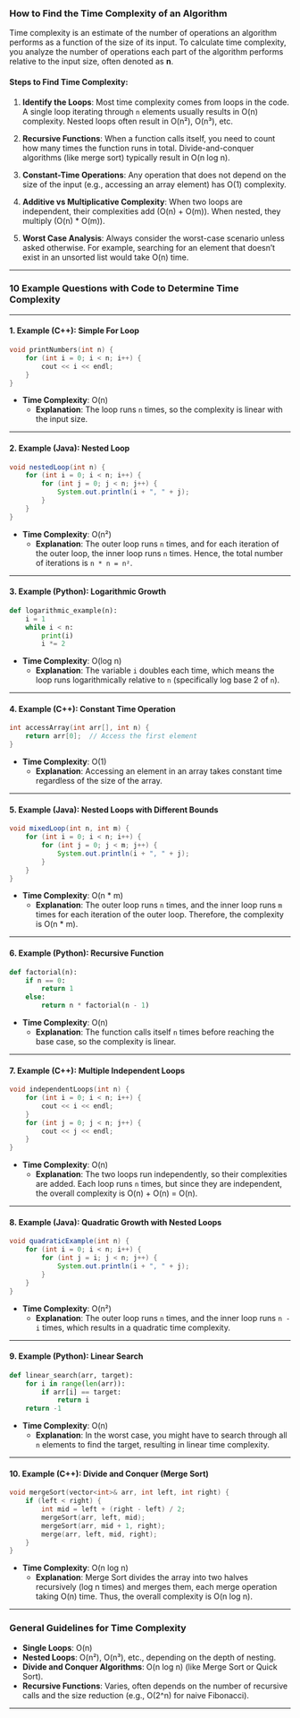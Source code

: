 ### How to Find the Time Complexity of an Algorithm

Time complexity is an estimate of the number of operations an algorithm performs as a function of the size of its input. To calculate time complexity, you analyze the number of operations each part of the algorithm performs relative to the input size, often denoted as **n**.

#### **Steps to Find Time Complexity:**

1. **Identify the Loops**: Most time complexity comes from loops in the code. A single loop iterating through `n` elements usually results in O(n) complexity. Nested loops often result in O(n²), O(n³), etc.

2. **Recursive Functions**: When a function calls itself, you need to count how many times the function runs in total. Divide-and-conquer algorithms (like merge sort) typically result in O(n log n).

3. **Constant-Time Operations**: Any operation that does not depend on the size of the input (e.g., accessing an array element) has O(1) complexity.

4. **Additive vs Multiplicative Complexity**: When two loops are independent, their complexities add (O(n) + O(m)). When nested, they multiply (O(n) \* O(m)).

5. **Worst Case Analysis**: Always consider the worst-case scenario unless asked otherwise. For example, searching for an element that doesn’t exist in an unsorted list would take O(n) time.

---

### **10 Example Questions with Code to Determine Time Complexity**

---

#### **1. Example (C++): Simple For Loop**

```cpp
void printNumbers(int n) {
    for (int i = 0; i < n; i++) {
        cout << i << endl;
    }
}
```

- **Time Complexity**: O(n)
  - **Explanation**: The loop runs `n` times, so the complexity is linear with the input size.

---

#### **2. Example (Java): Nested Loop**

```java
void nestedLoop(int n) {
    for (int i = 0; i < n; i++) {
        for (int j = 0; j < n; j++) {
            System.out.println(i + ", " + j);
        }
    }
}
```

- **Time Complexity**: O(n²)
  - **Explanation**: The outer loop runs `n` times, and for each iteration of the outer loop, the inner loop runs `n` times. Hence, the total number of iterations is `n * n = n²`.

---

#### **3. Example (Python): Logarithmic Growth**

```python
def logarithmic_example(n):
    i = 1
    while i < n:
        print(i)
        i *= 2
```

- **Time Complexity**: O(log n)
  - **Explanation**: The variable `i` doubles each time, which means the loop runs logarithmically relative to `n` (specifically log base 2 of `n`).

---

#### **4. Example (C++): Constant Time Operation**

```cpp
int accessArray(int arr[], int n) {
    return arr[0];  // Access the first element
}
```

- **Time Complexity**: O(1)
  - **Explanation**: Accessing an element in an array takes constant time regardless of the size of the array.

---

#### **5. Example (Java): Nested Loops with Different Bounds**

```java
void mixedLoop(int n, int m) {
    for (int i = 0; i < n; i++) {
        for (int j = 0; j < m; j++) {
            System.out.println(i + ", " + j);
        }
    }
}
```

- **Time Complexity**: O(n \* m)
  - **Explanation**: The outer loop runs `n` times, and the inner loop runs `m` times for each iteration of the outer loop. Therefore, the complexity is O(n \* m).

---

#### **6. Example (Python): Recursive Function**

```python
def factorial(n):
    if n == 0:
        return 1
    else:
        return n * factorial(n - 1)
```

- **Time Complexity**: O(n)
  - **Explanation**: The function calls itself `n` times before reaching the base case, so the complexity is linear.

---

#### **7. Example (C++): Multiple Independent Loops**

```cpp
void independentLoops(int n) {
    for (int i = 0; i < n; i++) {
        cout << i << endl;
    }
    for (int j = 0; j < n; j++) {
        cout << j << endl;
    }
}
```

- **Time Complexity**: O(n)
  - **Explanation**: The two loops run independently, so their complexities are added. Each loop runs `n` times, but since they are independent, the overall complexity is O(n) + O(n) = O(n).

---

#### **8. Example (Java): Quadratic Growth with Nested Loops**

```java
void quadraticExample(int n) {
    for (int i = 0; i < n; i++) {
        for (int j = i; j < n; j++) {
            System.out.println(i + ", " + j);
        }
    }
}
```

- **Time Complexity**: O(n²)
  - **Explanation**: The outer loop runs `n` times, and the inner loop runs `n - i` times, which results in a quadratic time complexity.

---

#### **9. Example (Python): Linear Search**

```python
def linear_search(arr, target):
    for i in range(len(arr)):
        if arr[i] == target:
            return i
    return -1
```

- **Time Complexity**: O(n)
  - **Explanation**: In the worst case, you might have to search through all `n` elements to find the target, resulting in linear time complexity.

---

#### **10. Example (C++): Divide and Conquer (Merge Sort)**

```cpp
void mergeSort(vector<int>& arr, int left, int right) {
    if (left < right) {
        int mid = left + (right - left) / 2;
        mergeSort(arr, left, mid);
        mergeSort(arr, mid + 1, right);
        merge(arr, left, mid, right);
    }
}
```

- **Time Complexity**: O(n log n)
  - **Explanation**: Merge Sort divides the array into two halves recursively (log n times) and merges them, each merge operation taking O(n) time. Thus, the overall complexity is O(n log n).

---

### General Guidelines for Time Complexity

- **Single Loops**: O(n)
- **Nested Loops**: O(n²), O(n³), etc., depending on the depth of nesting.
- **Divide and Conquer Algorithms**: O(n log n) (like Merge Sort or Quick Sort).
- **Recursive Functions**: Varies, often depends on the number of recursive calls and the size reduction (e.g., O(2^n) for naive Fibonacci).

---
